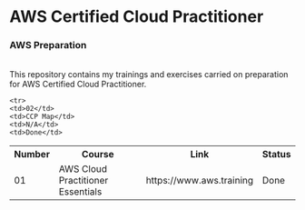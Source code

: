 # AWS Certified Cloud Practitioner
<h3>AWS Preparation</h3> <br>
This repository contains my trainings and exercises carried on preparation for AWS Certified Cloud Practitioner.
<table>
  <tr>
    <th>Number</th>
    <th>Course</th>
    <th>Link</th>
    <th>Status</th>
  </tr>
  
  <tr>
    <td>01</td>
    <td>AWS Cloud Practitioner Essentials</td>
    <td>https://www.aws.training</td>
    <td>Done</td>
  </tr>
  
    <tr>
    <td>02</td>
    <td>CCP Map</td>
    <td>N/A</td>
    <td>Done</td>
  </tr>
</table> 
